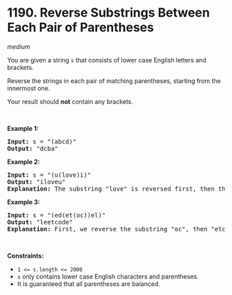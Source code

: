 # 1190. Reverse Substrings Between Each Pair of Parentheses
_medium_

<p>You are given a string <code>s</code> that consists of lower case English letters and brackets.</p>

<p>Reverse the strings in each pair of matching parentheses, starting from the innermost one.</p>

<p>Your result should <strong>not</strong> contain any brackets.</p>

<p>&nbsp;</p>
<p><strong class="example">Example 1:</strong></p>

<pre>
<strong>Input:</strong> s = &quot;(abcd)&quot;
<strong>Output:</strong> &quot;dcba&quot;
</pre>

<p><strong class="example">Example 2:</strong></p>

<pre>
<strong>Input:</strong> s = &quot;(u(love)i)&quot;
<strong>Output:</strong> &quot;iloveu&quot;
<strong>Explanation:</strong> The substring &quot;love&quot; is reversed first, then the whole string is reversed.
</pre>

<p><strong class="example">Example 3:</strong></p>

<pre>
<strong>Input:</strong> s = &quot;(ed(et(oc))el)&quot;
<strong>Output:</strong> &quot;leetcode&quot;
<strong>Explanation:</strong> First, we reverse the substring &quot;oc&quot;, then &quot;etco&quot;, and finally, the whole string.
</pre>

<p>&nbsp;</p>
<p><strong>Constraints:</strong></p>

<ul>
	<li><code>1 &lt;= s.length &lt;= 2000</code></li>
	<li><code>s</code> only contains lower case English characters and parentheses.</li>
	<li>It is guaranteed that all parentheses are balanced.</li>
</ul>
